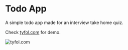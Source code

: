 # Todo App

A simple todo app made for an interview take home quiz.

Check [tyfol.com](http://tyfol.com/) for demo.

![tyfol.com](http://i.imgur.com/oN7ycf6.png)

